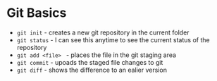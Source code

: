 # Git Basics

* `git init` - creates a new git repository in the current folder
* `git status` - I can see this anytime to see the current status of the repository
* `git add <file> ` - places the file in the git staging area
* `git commit` - upoads the staged file changes to git
* `git diff` - shows the difference to an ealier version
